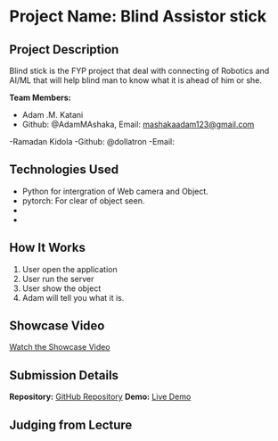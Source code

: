 # Project Name: Blind Assistor stick

## Project Description
Blind stick is the FYP project that deal with connecting of Robotics and AI/ML that will help blind man to know what it is ahead of him or she.

**Team Members:**
- Adam .M. Katani
- Github: @AdamMAshaka,
Email: mashakaadam123@gmail.com

-Ramadan Kidola
-Github: @dollatron
-Email:      

## Technologies Used

- Python for intergration of Web camera and Object.
- pytorch: For clear of object seen.
- 
- 

## How It Works

1. User open the application
2. User run the server
3. User show the object
4. Adam will tell you what it is.

## Showcase Video

[Watch the Showcase Video](https://example.com/showcase)

## Submission Details

**Repository:** [GitHub Repository](https://github.com/AdamMashaka/bliind_DIT)
**Demo:** [Live Demo](https://)

## Judging from Lecture


